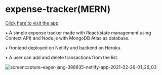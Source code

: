 # expense-tracker(MERN)

[Click here to visit the app](https://eager-jang-388835.netlify.app/)

• A simple expense tracker made with React(state management using Context API) and Node.js with MongoDB Atlas as database.

• frontend deployed on Netlify and backend on Heroku.

• A user can add and delete transactions from the list.



![screencapture-eager-jang-388835-netlify-app-2021-02-26-01_26_03](https://user-images.githubusercontent.com/64744858/109209493-9ebd2c00-77d1-11eb-8c65-c550e4ad5416.png)
